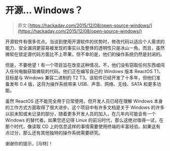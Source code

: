 # 开源… Windows？

> 原文:[https://hackaday.com/2015/12/08/open-source-windows/](https://hackaday.com/2015/12/08/open-source-windows/)

开源软件有很多优点。当谈到使用开源软件的优势时，修改代码以适应个人需求的能力、安全漏洞更容易被发现的事实以及整体的透明性只是冰山一角。而且，虽然微软在锁定源代码方面比不上苹果，但不幸的是，他们的操作系统仍然是封闭的。

但是，不要绝望！有一个项目旨在改变这种情况。不，他们没有窃取任何东西或闯入任何电脑获取微软的代码。他们正在编写自己的 Windows 版本 ReactOS T1，目标是与 Windows 兼容二进制的 T2 T3。该软件已经开发了十多年，但他们准备发布 0.4 版，这将为操作系统带来 USB、声音、网络、无线、SATA 和更多功能。

虽然 ReactOS 还不能完全用于日常使用，但开发人员已经在理解 Windows 本身的工作方式方面取得了很大进步。这个项目中有许多文档是关于 Windows 的许多以前未知或未记录的部分，随着更多开发人员的加入，在几年内可能会有一个 Windows 的替代者。如果您还记得 Linux 的前沿时代，那么这绝对值得一试，在那个时代，像读取 CD 上的信息这样的事情需要使用终端的丰富经验。如果这有点过分，那么还有其他独特的操作系统需要研究。

谢谢你的提示，[马特]！